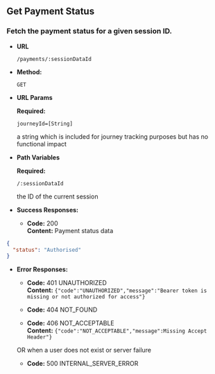 Get Payment Status
----

### Fetch the payment status for a given session ID.

* **URL**

  `/payments/:sessionDataId`

* **Method:**

  `GET`

* **URL Params**

  **Required:**

  `journeyId=[String]`

  a string which is included for journey tracking purposes but has no functional impact

* **Path Variables**

  **Required:**

  `/:sessionDataId`

  the ID of the current session

* **Success Responses:**

    * **Code:** 200 <br />
      **Content:** Payment status data

```json
{
  "status": "Authorised"
}
```

* **Error Responses:**

    * **Code:** 401 UNAUTHORIZED <br/>
      **Content:** `{"code":"UNAUTHORIZED","message":"Bearer token is missing or not authorized for access"}`

    * **Code:** 404 NOT_FOUND <br/>

    * **Code:** 406 NOT_ACCEPTABLE <br/>
      **Content:** `{"code":"NOT_ACCEPTABLE","message":Missing Accept Header"}`

  OR when a user does not exist or server failure

    * **Code:** 500 INTERNAL_SERVER_ERROR <br/>




